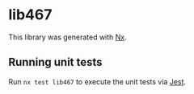 # lib467

This library was generated with [Nx](https://nx.dev).


## Running unit tests

Run `nx test lib467` to execute the unit tests via [Jest](https://jestjs.io).


